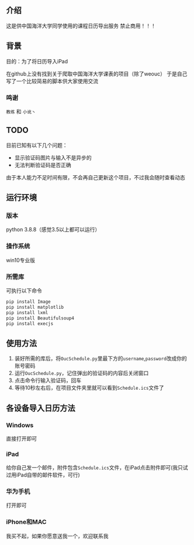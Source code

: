 ## 介绍

这是供中国海洋大学同学使用的课程日历导出服务
禁止商用！！！

## 背景
目的：为了将日历导入iPad

在github上没有找到关于爬取中国海洋大学课表的项目（除了weouc）
于是自己写了一个比较简易的脚本供大家使用交流

### 鸣谢

`教练` 和 `小讹丶`

## TODO
目前已知有以下几个问题：
* 显示验证码图片与输入不是异步的
* 无法判断验证码是否正确

由于本人能力不足时间有限，不会再自己更新这个项目，不过我会随时查看动态

## 运行环境

### 版本

python 3.8.8（感觉3.5以上都可以运行）

### 操作系统

win10专业版

### 所需库
可执行以下命令
``` bash
pip install Image
pip install matplotlib
pip install lxml
pip install Beautifulsoup4
pip install execjs
```

## 使用方法

1. 装好所需的库后，将`OucSchedule.py`里最下方的`username`,`password`改成你的账号密码
2. 运行`OucSchedule.py`，记住弹出的验证码的内容后关闭窗口
3. 点击命令行输入验证码，回车
4. 等待10秒左右后，在项目文件夹里就可以看到`Schedule.ics`文件了

## 各设备导入日历方法

### Windows

直接打开即可

### iPad

给你自己发一个邮件，附件包含`Schedule.ics`文件，在iPad点击附件即可(我只试过用iPad自带的邮件软件，可行)

### 华为手机

打开即可

### iPhone和MAC

我买不起，如果你愿意送我一个，欢迎联系我
